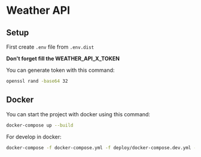 # Weather API

## Setup

First create `.env` file from `.env.dist`

**Don't forget fill the WEATHER_API_X_TOKEN**

You can generate token with this command:

```bash
openssl rand -base64 32
```

## Docker

You can start the project with docker using this command:

```bash
docker-compose up --build
```

For develop in docker:

```bash
docker-compose -f docker-compose.yml -f deploy/docker-compose.dev.yml --project-directory . up --build
```